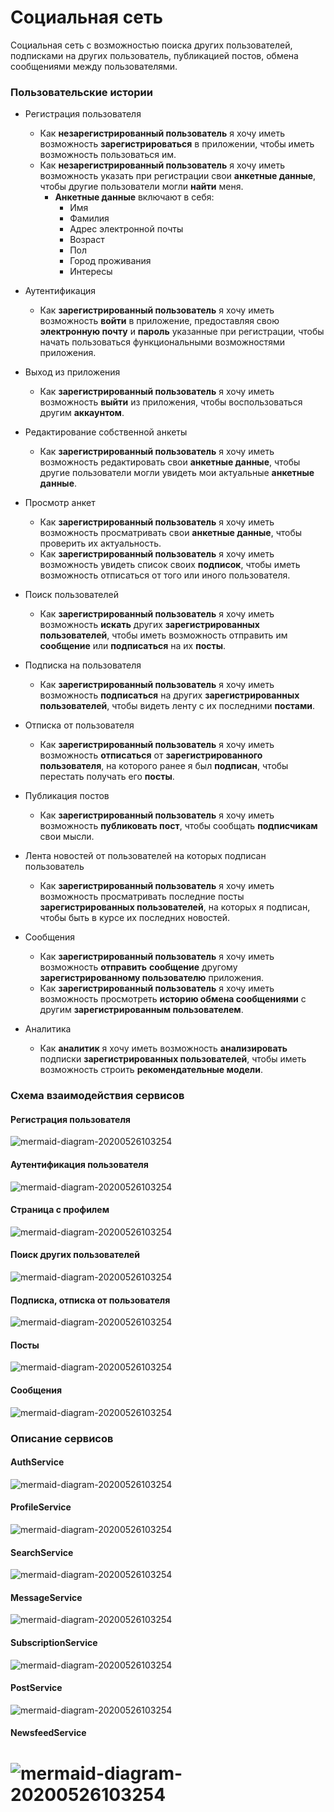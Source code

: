 # Cоциальная сеть

Социальная сеть с возможностью поиска других пользователей, подписками на других пользователь, публикацией постов, обмена сообщениями между пользователями.

### Пользовательские истории

* Регистрация пользователя
  * Как **незарегистрированный пользователь** я хочу иметь возможность **зарегистрироваться** в приложении, чтобы иметь возможность пользоваться им.
  * Как **незарегистрированный пользователь** я хочу иметь возможность указать при регистрации свои **анкетные данные**, чтобы другие пользователи могли **найти** меня.
    * **Анкетные данные** включают в себя: 
      * Имя
      * Фамилия
      * Адрес электронной почты
      * Возраст
      * Пол
      * Город проживания
      * Интересы
  
* Аутентификация
  * Как **зарегистрированный пользователь** я хочу иметь возможность **войти** в приложение, предоставляя свою **электронную почту** и **пароль** указанные при регистрации, чтобы начать пользоваться функциональными возможностями приложения.

* Выход из приложения
  * Как **зарегистрированный пользователь** я хочу иметь возможность **выйти** из приложения, чтобы воспользоваться другим **аккаунтом**.

* Редактирование собственной анкеты
  * Как **зарегистрированный пользователь** я хочу иметь возможность редактировать свои **анкетные данные**, чтобы другие пользователи могли увидеть мои актуальные **анкетные данные**.

* Просмотр анкет
  * Как **зарегистрированный пользователь** я хочу иметь возможность просматривать свои **анкетные данные**, чтобы проверить их актуальность.
  * Как **зарегистрированный пользователь** я хочу иметь возможность увидеть список своих **подписок**, чтобы иметь возможность отписаться от того или иного пользователя.

* Поиск пользователей
  * Как **зарегистрированный пользователь** я хочу иметь возможность **искать** других **зарегистрированных пользователей**, чтобы иметь возможность отправить им **сообщение** или **подписаться** на их **посты**.

* Подписка на пользователя
  * Как **зарегистрированный пользователь** я хочу иметь возможность **подписаться** на других **зарегистрированных пользователей**, чтобы видеть ленту с их последними **постами**.

* Отписка от пользователя
  * Как **зарегистрированный пользователь** я хочу иметь возможность **отписаться** от **зарегистрированного пользователя**, на которого ранее я был **подписан**, чтобы перестать получать его **посты**.

* Публикация постов
  * Как **зарегистрированный пользователь** я хочу иметь возможность **публиковать пост**, чтобы сообщать **подписчикам** свои мысли.

* Лента новостей от пользователей на которых подписан пользователь
  * Как **зарегистрированный пользователь** я хочу иметь возможность просматривать последние посты **зарегистрированных пользователей**, на которых я подписан, чтобы быть в курсе их последних новостей.

* Сообщения
  * Как **зарегистрированный пользователь** я хочу иметь возможность **отправить** **сообщение** другому **зарегистрированному пользователю** приложения.
  * Как **зарегистрированный пользователь** я хочу иметь возможность просмотреть **историю обмена сообщениями** с другим **зарегистрированным пользователем**.
  
* Аналитика
  * Как **аналитик** я хочу иметь возможность **анализировать** подписки **зарегистрированных пользователей**, чтобы иметь возможность строить **рекомендательные модели**.

### Схема взаимодействия сервисов

#### Регистрация пользователя

![mermaid-diagram-20200526103254](README.assets/registration.png)

#### Аутентификация пользователя

![mermaid-diagram-20200526103254](README.assets/auth.png)

#### Страница с профилем

![mermaid-diagram-20200526103254](README.assets/profile-page.png)

#### Поиск других пользователей

![mermaid-diagram-20200526103254](README.assets/search.png)

#### Подписка, отписка от пользователя

![mermaid-diagram-20200526103254](README.assets/subscriptions.png)

#### Посты

![mermaid-diagram-20200526103254](README.assets/posts.png)

#### Сообщения

![mermaid-diagram-20200526103254](README.assets/messages.png)


### Описание сервисов

#### AuthService

![mermaid-diagram-20200526103254](cards/authservicecard.png)

#### ProfileService

![mermaid-diagram-20200526103254](cards/profileservicecard.png)

#### SearchService

![mermaid-diagram-20200526103254](cards/searchservicecard.png)

#### MessageService

![mermaid-diagram-20200526103254](cards/messageservicecard.png)

#### SubscriptionService

![mermaid-diagram-20200526103254](cards/subscriptionservicecard.png)

#### PostService

![mermaid-diagram-20200526103254](cards/postservicecard.png)

#### NewsfeedService

![mermaid-diagram-20200526103254](cards/newsfeedservicecard.png)
=======
